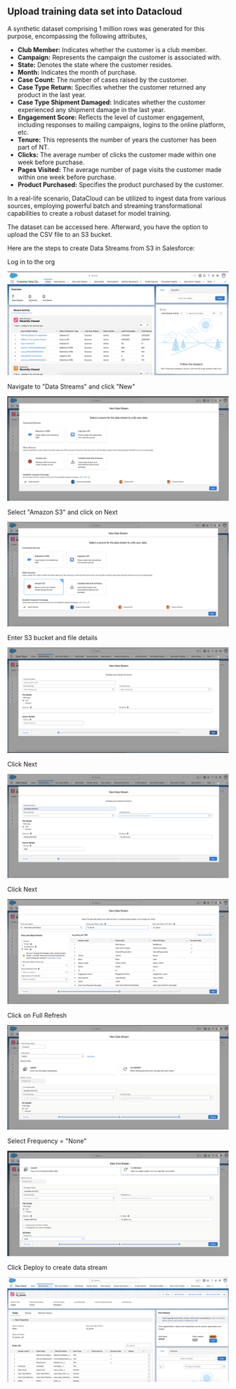 ## Upload training data set into Datacloud

A synthetic dataset comprising 1 million rows was generated for this purpose, encompassing the following attributes, 

- **Club Member:** Indicates whether the customer is a club member.
- **Campaign:** Represents the campaign the customer is associated with.
- **State:** Denotes the state where the customer resides.
- **Month:** Indicates the month of purchase.
- **Case Count:** The number of cases raised by the customer.
- **Case Type Return:** Specifies whether the customer returned any product in the last year.
- **Case Type Shipment Damaged:** Indicates whether the customer experienced any shipment damage in the last year.
- **Engagement Score:** Reflects the level of customer engagement, including responses to mailing campaigns, logins to the online platform, etc.
- **Tenure:** This represents the number of years the customer has been part of NT.
- **Clicks:** The average number of clicks the customer made within one week before purchase.
- **Pages Visited:** The average number of page visits the customer made within one week before purchase.
- **Product Purchased:** Specifies the product purchased by the customer.

In a real-life scenario, DataCloud can be utilized to ingest data from various sources, employing powerful batch and streaming transformational capabilities to create a robust dataset for model training.

The dataset can be accessed here.  Afterward, you have the option to upload the CSV file to an S3 bucket.

Here are the steps to create Data Streams from S3 in Salesforce:


Log in to the org

![image](https://github.com/coreyabs-db/sfdc-byom-images/raw/main/images/create_data_stream_01.png)


Navigate to "Data Streams" and click "New"

![image](https://github.com/coreyabs-db/sfdc-byom-images/raw/main/images/create_data_stream_02.png)


Select "Amazon S3" and click on Next

![image](https://github.com/coreyabs-db/sfdc-byom-images/raw/main/images/create_data_stream_03.png)


Enter S3 bucket and file details

![image](https://github.com/coreyabs-db/sfdc-byom-images/raw/main/images/create_data_stream_04.png)


Click Next

![image](https://github.com/coreyabs-db/sfdc-byom-images/raw/main/images/create_data_stream_05.png)


Click Next

![image](https://github.com/coreyabs-db/sfdc-byom-images/raw/main/images/create_data_stream_06.png)


Click on Full Refresh

![image](https://github.com/coreyabs-db/sfdc-byom-images/raw/main/images/create_data_stream_07.png)


Select Frequency = "None"

![image](https://github.com/coreyabs-db/sfdc-byom-images/raw/main/images/create_data_stream_08.png)


Click Deploy to create data stream

![image](https://github.com/coreyabs-db/sfdc-byom-images/raw/main/images/create_data_stream_09.png)
